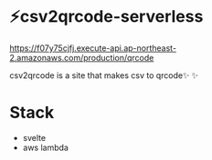 # ⚡️csv2qrcode-serverless

https://f07y75cjfj.execute-api.ap-northeast-2.amazonaws.com/production/qrcode

csv2qrcode is a site that makes csv to qrcode✨ ✨

# Stack

- svelte
- aws lambda
